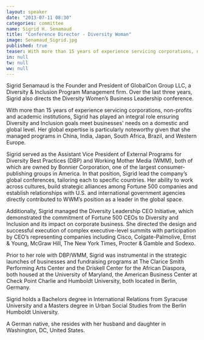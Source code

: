 ```yaml
---
layout: speaker
date: "2013-07-11 08:30"
categories: committee
name: Sigrid H. Senamaud
title: "Conference Director - Diversity Woman"
image: Senamaud_Sigrid.jpg
published: true
teaser: With more than 15 years of experience servicing corporations, non-profits and academic institutions, Sigrid has played an integral role ensuring Diversity and Inclusion goals meet businesses' needs on a domestic and global level.
in: null
tw: null
ww: null
---
```

Sigrid Senamaud is the Founder and President of GlobalCon Group LLC, a Diversity & Inclusion Program Management firm. Over the last three years, Sigrid also directs the Diversity Women’s Business Leadership conference.

With more than 15 years of experience servicing corporations, non-profits and academic institutions, Sigrid has played an integral role ensuring Diversity and Inclusion goals meet businesses' needs on a domestic and global level. Her global expertise is particularly noteworthy given that she managed programs in China, India, Japan, South Africa, Brazil, and Western Europe.

Sigrid served as the Assistant Vice President of External Programs for Diversity Best Practices (DBP) and Working Mother Media (WMM), both of which are owned by Bonnier Corporation, one of the largest consumer-publishing groups in America. In that position, Sigrid lead the company’s global conferences, tailoring each to specific countries. Her ability to work across cultures, build strategic alliances among Fortune 500 companies and establish relationships with U.S. and international government agencies directly contributed to WWM’s position as a leader in the global space.

Additionally, Sigrid managed the Diversity Leadership CEO Initiative, which demonstrated the commitment of Fortune 500 CEOs to Diversity and Inclusion and its impact on corporate business. She directed the design and successful execution of complex executive-level summits with participation by CEO’s representing companies including Cisco, Colgate-Palmolive, Ernst & Young, McGraw Hill, The New York Times, Procter & Gamble and Sodexo.

Prior to her role with DBP/WMM, Sigrid was instrumental in the strategic launches of businesses and fundraising programs at The Clarice Smith Performing Arts Center and the Driskell Center for the African Diaspora, both housed at the University of Maryland, the American Business Center at Check Point Charlie and Humboldt University, both located in Berlin, Germany.

Sigrid holds a Bachelors degree in International Relations from Syracuse University and a Masters degree in Urban Social Studies from the Berlin Humboldt University.

A German native, she resides with her husband and daughter in Washington, DC, United States.
